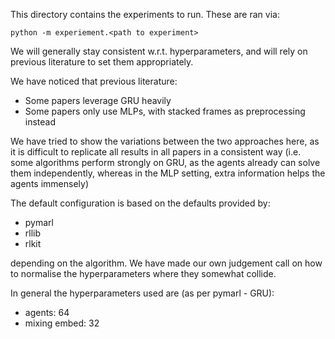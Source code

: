 This directory contains the experiments to run. These are ran via:

```
python -m experiement.<path to experiment>
```

We will generally stay consistent w.r.t. hyperparameters, and will rely on previous literature to set them appropriately.

We have noticed that previous literature:

*  Some papers leverage GRU heavily
*  Some papers only use MLPs, with stacked frames as preprocessing instead

We have tried to show the variations between the two approaches here, as it is difficult to replicate all results in all papers in a consistent way (i.e. some algorithms perform strongly on GRU, as the agents already can solve them independently, whereas in the MLP setting, extra information helps the agents immensely)

The default configuration is based on the defaults provided by:

*  pymarl
*  rllib
*  rlkit

depending on the algorithm. We have made our own judgement call on how to normalise the hyperparameters where they somewhat collide.

In general the hyperparameters used are (as per pymarl - GRU):

*  agents: 64
*  mixing embed: 32

